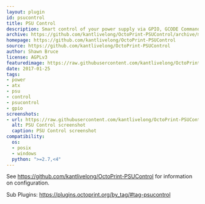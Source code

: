 ```yaml
---
layout: plugin
id: psucontrol
title: PSU Control
description: Smart control of your power supply via GPIO, GCODE Command, System Command, or variety of sub-plugins.
archive: https://github.com/kantlivelong/OctoPrint-PSUControl/archive/master.zip
homepage: https://github.com/kantlivelong/OctoPrint-PSUControl
source: https://github.com/kantlivelong/OctoPrint-PSUControl
author: Shawn Bruce
license: AGPLv3
featuredimage: https://raw.githubusercontent.com/kantlivelong/OctoPrint-PSUControl/master/psucontrol_navbar_settings.png
date: 2017-01-25
tags:
- power
- atx
- psu
- control
- psucontrol
- gpio
screenshots:
- url: https://raw.githubusercontent.com/kantlivelong/OctoPrint-PSUControl/master/psucontrol_navbar_settings.png
  alt: PSU Control screenshot
  caption: PSU Control screenshot
compatibility:
  os:
  - posix
  - windows
  python: ">=2.7,<4"
---
```


See <https://github.com/kantlivelong/OctoPrint-PSUControl> for information on configuration.

Sub Plugins: <https://plugins.octoprint.org/by_tag/#tag-psucontrol>

